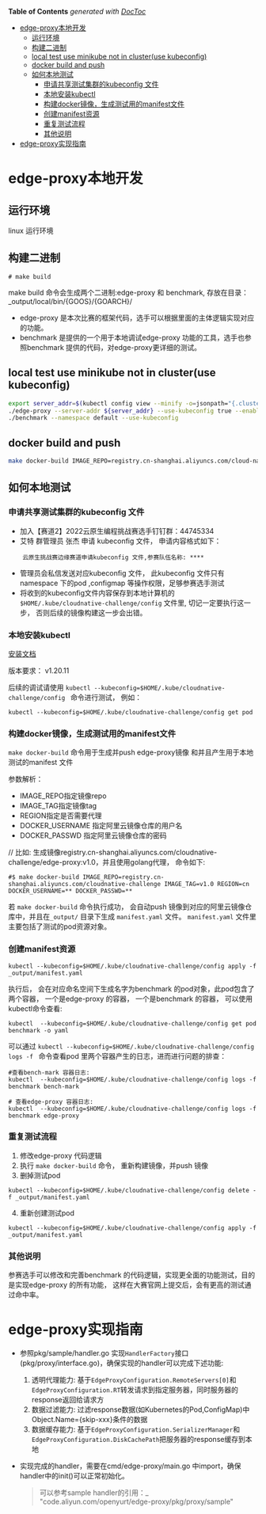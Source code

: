 <!-- START doctoc generated TOC please keep comment here to allow auto update -->
<!-- DON'T EDIT THIS SECTION, INSTEAD RE-RUN doctoc TO UPDATE -->
**Table of Contents**  *generated with [DocToc](https://github.com/thlorenz/doctoc)*

- [edge-proxy本地开发](#edge-proxy%E6%9C%AC%E5%9C%B0%E5%BC%80%E5%8F%91)
  - [运行环境](#%E8%BF%90%E8%A1%8C%E7%8E%AF%E5%A2%83)
  - [构建二进制](#%E6%9E%84%E5%BB%BA%E4%BA%8C%E8%BF%9B%E5%88%B6)
  - [local test use minikube not in cluster(use kubeconfig)](#local-test-use-minikube-not-in-clusteruse-kubeconfig)
  - [docker build and push](#docker-build-and-push)
  - [如何本地测试](#%E5%A6%82%E4%BD%95%E6%9C%AC%E5%9C%B0%E6%B5%8B%E8%AF%95)
    - [申请共享测试集群的kubeconfig 文件](#%E7%94%B3%E8%AF%B7%E5%85%B1%E4%BA%AB%E6%B5%8B%E8%AF%95%E9%9B%86%E7%BE%A4%E7%9A%84kubeconfig-%E6%96%87%E4%BB%B6)
    - [本地安装kubectl](#%E6%9C%AC%E5%9C%B0%E5%AE%89%E8%A3%85kubectl)
    - [构建docker镜像，生成测试用的manifest文件](#%E6%9E%84%E5%BB%BAdocker%E9%95%9C%E5%83%8F%E7%94%9F%E6%88%90%E6%B5%8B%E8%AF%95%E7%94%A8%E7%9A%84manifest%E6%96%87%E4%BB%B6)
    - [创建manifest资源](#%E5%88%9B%E5%BB%BAmanifest%E8%B5%84%E6%BA%90)
    - [重复测试流程](#%E9%87%8D%E5%A4%8D%E6%B5%8B%E8%AF%95%E6%B5%81%E7%A8%8B)
    - [其他说明](#%E5%85%B6%E4%BB%96%E8%AF%B4%E6%98%8E)
- [edge-proxy实现指南](#edge-proxy%E5%AE%9E%E7%8E%B0%E6%8C%87%E5%8D%97)

<!-- END doctoc generated TOC please keep comment here to allow auto update -->

# edge-proxy本地开发

## 运行环境

linux 运行环境


## 构建二进制

```
# make build
```

make build 命令会生成两个二进制:edge-proxy 和 benchmark, 存放在目录：_output/local/bin/{GOOS}/{GOARCH}/

* edge-proxy 是本次比赛的框架代码，选手可以根据里面的主体逻辑实现对应的功能。
* benchmark 是提供的一个用于本地调试edge-proxy 功能的工具，选手也参照benchmark 提供的代码，对edge-proxy更详细的测试。

## local test use minikube not in cluster(use kubeconfig)

```sh
export server_addr=$(kubectl config view --minify -o=jsonpath="{.clusters[*].cluster.server}")
./edge-proxy --server-addr ${server_addr} --use-kubeconfig true --enable-sample-handler true
./benchmark --namespace default --use-kubeconfig
```

## docker build and push

````sh
make docker-build IMAGE_REPO=registry.cn-shanghai.aliyuncs.com/cloud-native-edge-proxy IMAGE_TAG=v0.0.1 REGION=cn
````

## 如何本地测试

### 申请共享测试集群的kubeconfig 文件

* 加入【赛道2】2022云原生编程挑战赛选手钉钉群：44745334 
* 艾特 群管理员 张杰 申请 kubeconfig 文件， 申请内容格式如下：

```
	云原生挑战赛边缘赛道申请kubeconfig 文件,参赛队伍名称: ****
```
*  管理员会私信发送对应kubeconfig 文件， 此kubeconfig 文件只有namespace 下的pod ,configmap 等操作权限，足够参赛选手测试 
*  将收到的kubeconfig文件内容保存到本地计算机的`$HOME/.kube/cloudnative-challenge/config` 文件里, 切记一定要执行这一步， 否则后续的镜像构建这一步会出错。

### 本地安装kubectl 

[安装文档](https://kubernetes.io/zh-cn/docs/tasks/tools/install-kubectl-linux/)

版本要求： v1.20.11

后续的调试请使用 `kubectl --kubeconfig=$HOME/.kube/cloudnative-challenge/config ` 命令进行测试， 例如：

```
kubectl --kubeconfig=$HOME/.kube/cloudnative-challenge/config get pod

```

### 构建docker镜像，生成测试用的manifest文件

`make docker-build` 命令用于生成并push edge-proxy镜像 和并且产生用于本地测试的manifest 文件

参数解析：

*  IMAGE_REPO指定镜像repo
*  IMAGE_TAG指定镜像tag
*  REGION指定是否需要代理
*  DOCKER_USERNAME 指定阿里云镜像仓库的用户名
*  DOCKER_PASSWD 指定阿里云镜像仓库的密码

// 比如: 生成镜像registry.cn-shanghai.aliyuncs.com/cloudnative-challenge/edge-proxy:v1.0，并且使用golang代理， 命令如下:

```
#$ make docker-build IMAGE_REPO=registry.cn-shanghai.aliyuncs.com/cloudnative-challenge IMAGE_TAG=v1.0 REGION=cn DOCKER_USERNAME=** DOCKER_PASSWD=**
```

若 `make docker-build` 命令执行成功， 会自动push 镜像到对应的阿里云镜像仓库中，并且在`_output/` 目录下生成 `manifest.yaml` 文件。
`manifest.yaml` 文件里主要包括了测试的pod资源对象。

### 创建manifest资源

`kubectl --kubeconfig=$HOME/.kube/cloudnative-challenge/config apply -f _output/manifest.yaml`

执行后， 会在对应命名空间下生成名字为benchmark 的pod对象，此pod包含了两个容器， 一个是edge-proxy 的容器， 一个是benchmark 的容器， 可以使用kubectl命令查看:

`kubectl  --kubeconfig=$HOME/.kube/cloudnative-challenge/config get pod benchmark -o yaml`

可以通过 `kubectl --kubeconfig=$HOME/.kube/cloudnative-challenge/config logs -f ` 命令查看pod 里两个容器产生的日志，进而进行问题的排查：

```
#查看bench-mark 容器日志: 
kubectl  --kubeconfig=$HOME/.kube/cloudnative-challenge/config logs -f benchmark bench-mark

# 查看edge-proxy 容器日志:
kubectl  --kubeconfig=$HOME/.kube/cloudnative-challenge/config logs -f benchmark edge-proxy
```

### 重复测试流程
1.  修改edge-proxy 代码逻辑
2.  执行 `make docker-build` 命令， 重新构建镜像，并push 镜像
3.  删掉测试pod 
```
kubectl --kubeconfig=$HOME/.kube/cloudnative-challenge/config delete -f _output/manifest.yaml
```
4.  重新创建测试pod 
```
kubectl --kubeconfig=$HOME/.kube/cloudnative-challenge/config apply -f _output/manifest.yaml
```

### 其他说明

参赛选手可以修改和完善benchmark 的代码逻辑，实现更全面的功能测试，目的是实现edge-proxy 的所有功能， 这样在大赛官网上提交后，会有更高的测试通过命中率。


# edge-proxy实现指南

- 参照pkg/sample/handler.go 实现`HandlerFactory`接口(pkg/proxy/interface.go)，确保实现的handler可以完成下述功能:
  1. 透明代理能力: 基于`EdgeProxyConfiguration.RemoteServers[0]`和`EdgeProxyConfiguration.RT`转发请求到指定服务器，同时服务器的response返回给请求方
  2. 数据过滤能力: 过滤response数据(如Kubernetes的Pod,ConfigMap)中Object.Name={skip-xxx}条件的数据
  3. 数据缓存能力: 基于`EdgeProxyConfiguration.SerializerManager`和`EdgeProxyConfiguration.DiskCachePath`把服务器的response缓存到本地

- 实现完成的handler，需要在cmd/edge-proxy/main.go 中import，确保handler中的init()可以正常初始化。
  > 可以参考sample handler的引用：_ "code.aliyun.com/openyurt/edge-proxy/pkg/proxy/sample"
